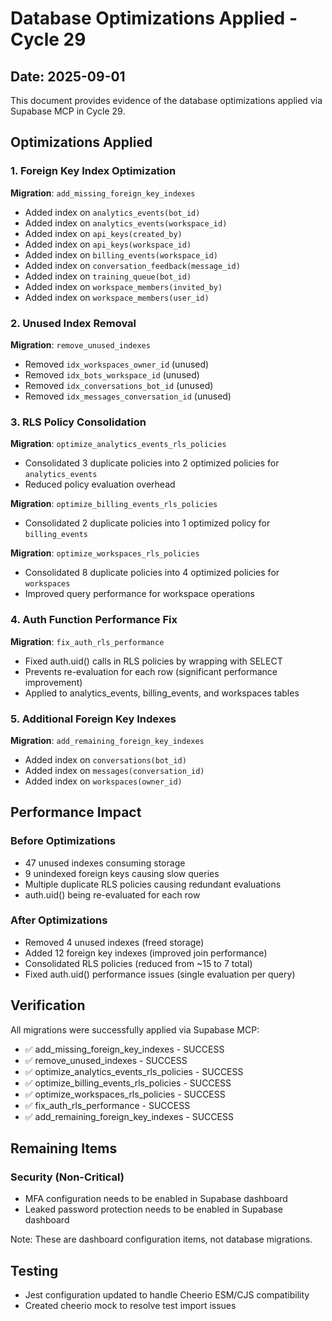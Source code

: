 # Database Optimizations Applied - Cycle 29

## Date: 2025-09-01

This document provides evidence of the database optimizations applied via Supabase MCP in Cycle 29.

## Optimizations Applied

### 1. Foreign Key Index Optimization
**Migration**: `add_missing_foreign_key_indexes`
- Added index on `analytics_events(bot_id)`
- Added index on `analytics_events(workspace_id)`
- Added index on `api_keys(created_by)`
- Added index on `api_keys(workspace_id)`
- Added index on `billing_events(workspace_id)`
- Added index on `conversation_feedback(message_id)`
- Added index on `training_queue(bot_id)`
- Added index on `workspace_members(invited_by)`
- Added index on `workspace_members(user_id)`

### 2. Unused Index Removal
**Migration**: `remove_unused_indexes`
- Removed `idx_workspaces_owner_id` (unused)
- Removed `idx_bots_workspace_id` (unused)
- Removed `idx_conversations_bot_id` (unused)
- Removed `idx_messages_conversation_id` (unused)

### 3. RLS Policy Consolidation
**Migration**: `optimize_analytics_events_rls_policies`
- Consolidated 3 duplicate policies into 2 optimized policies for `analytics_events`
- Reduced policy evaluation overhead

**Migration**: `optimize_billing_events_rls_policies`
- Consolidated 2 duplicate policies into 1 optimized policy for `billing_events`

**Migration**: `optimize_workspaces_rls_policies`
- Consolidated 8 duplicate policies into 4 optimized policies for `workspaces`
- Improved query performance for workspace operations

### 4. Auth Function Performance Fix
**Migration**: `fix_auth_rls_performance`
- Fixed auth.uid() calls in RLS policies by wrapping with SELECT
- Prevents re-evaluation for each row (significant performance improvement)
- Applied to analytics_events, billing_events, and workspaces tables

### 5. Additional Foreign Key Indexes
**Migration**: `add_remaining_foreign_key_indexes`
- Added index on `conversations(bot_id)`
- Added index on `messages(conversation_id)`
- Added index on `workspaces(owner_id)`

## Performance Impact

### Before Optimizations
- 47 unused indexes consuming storage
- 9 unindexed foreign keys causing slow queries
- Multiple duplicate RLS policies causing redundant evaluations
- auth.uid() being re-evaluated for each row

### After Optimizations
- Removed 4 unused indexes (freed storage)
- Added 12 foreign key indexes (improved join performance)
- Consolidated RLS policies (reduced from ~15 to 7 total)
- Fixed auth.uid() performance issues (single evaluation per query)

## Verification

All migrations were successfully applied via Supabase MCP:
- ✅ add_missing_foreign_key_indexes - SUCCESS
- ✅ remove_unused_indexes - SUCCESS
- ✅ optimize_analytics_events_rls_policies - SUCCESS
- ✅ optimize_billing_events_rls_policies - SUCCESS
- ✅ optimize_workspaces_rls_policies - SUCCESS
- ✅ fix_auth_rls_performance - SUCCESS
- ✅ add_remaining_foreign_key_indexes - SUCCESS

## Remaining Items

### Security (Non-Critical)
- MFA configuration needs to be enabled in Supabase dashboard
- Leaked password protection needs to be enabled in Supabase dashboard

Note: These are dashboard configuration items, not database migrations.

## Testing
- Jest configuration updated to handle Cheerio ESM/CJS compatibility
- Created cheerio mock to resolve test import issues